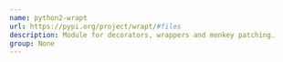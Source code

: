```yaml
---
name: python2-wrapt
url: https://pypi.org/project/wrapt/#files
description: Module for decorators, wrappers and monkey patching.
group: None
---
```

